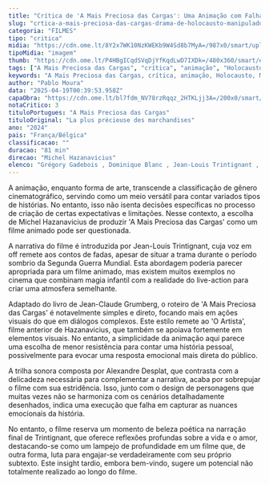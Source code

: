 ```yaml
---
title: "Crítica de 'A Mais Preciosa das Cargas': Uma Animação com Falhas Emocionais"
slug: "crtica-a-mais-preciosa-das-cargas-drama-de-holocausto-manipulador-menos-na-poesia"
categoria: "FILMES"
tipo: "critica"
midia: "https://cdn.ome.lt/8Y2x7WK10NzKWEKb9W4Sd8b7MyA=/987x0/smart/uploads/conteudo/fotos/cargoes_topo.png"
tipoMidia: "imagem"
thumb: "https://cdn.ome.lt/P4HBgICqdSVqDjYfKqdLwD7IXDk=/480x360/smart/extras/conteudos/cargoes_topo.png"
tags: ["A Mais Preciosa das Cargas", "crítica", "animação", "Holocausto", "Michel Hazanavicius", "Alexandre Desplat", "Jean-Louis Trintignant"]
keywords: "A Mais Preciosa das Cargas, crítica, animação, Holocausto, Michel Hazanavicius, Alexandre Desplat, Jean-Louis Trintignant"
author: "Pablo Moura"
data: "2025-04-19T00:39:53.958Z"
capaObra: "https://cdn.ome.lt/bl7fdm_NV78rzRqqz_2HTKLjj3A=/200x0/smart/extras/capas/preciosa.jpg"
notaCritico: 3
tituloPortugues: "A Mais Preciosa das Cargas"
tituloOriginal: "La plus précieuse des marchandises"
ano: "2024"
pais: "França/Bélgica"
classificacao: ""
duracao: "81 min"
direcao: "Michel Hazanavicius"
elenco: "Grégory Gadebois , Dominique Blanc , Jean-Louis Trintignant , Denis Podalydès"
---
```


A animação, enquanto forma de arte, transcende a classificação de gênero cinematográfico, servindo como um meio versátil para contar variados tipos de histórias. No entanto, isso não isenta decisões específicas no processo de criação de certas expectativas e limitações. Nesse contexto, a escolha de Michel Hazanavicius de produzir 'A Mais Preciosa das Cargas' como um filme animado pode ser questionada.

A narrativa do filme é introduzida por Jean-Louis Trintignant, cuja voz em off remete aos contos de fadas, apesar de situar a trama durante o período sombrio da Segunda Guerra Mundial. Esta abordagem poderia parecer apropriada para um filme animado, mas existem muitos exemplos no cinema que combinam magia infantil com a realidade do live-action para criar uma atmosfera semelhante.

Adaptado do livro de Jean-Claude Grumberg, o roteiro de 'A Mais Preciosa das Cargas' é notavelmente simples e direto, focando mais em ações visuais do que em diálogos complexos. Este estilo remete ao 'O Artista', filme anterior de Hazanavicius, que também se apoiava fortemente em elementos visuais. No entanto, a simplicidade da animação aqui parece uma escolha de menor resistência para contar uma história pessoal, possivelmente para evocar uma resposta emocional mais direta do público.

A trilha sonora composta por Alexandre Desplat, que contrasta com a delicadeza necessária para complementar a narrativa, acaba por sobrepujar o filme com sua estridência. Isso, junto com o design de personagens que muitas vezes não se harmoniza com os cenários detalhadamente desenhados, indica uma execução que falha em capturar as nuances emocionais da história.

No entanto, o filme reserva um momento de beleza poética na narração final de Trintignant, que oferece reflexões profundas sobre a vida e o amor, destacando-se como um lampejo de profundidade em um filme que, de outra forma, luta para engajar-se verdadeiramente com seu próprio subtexto. Este insight tardio, embora bem-vindo, sugere um potencial não totalmente realizado ao longo do filme.